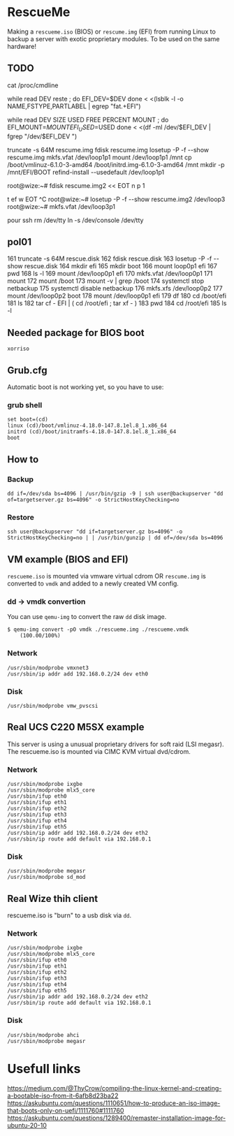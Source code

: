 # RescueMe
Making a `rescueme.iso` (BIOS) or `rescume.img` (EFI) from running Linux to backup a server with exotic proprietary modules.
To be used on the same hardware!

## TODO
cat /proc/cmdline

while read DEV reste ; do
  EFI_DEV=$DEV
done < <(lsblk -l -o NAME,FSTYPE,PARTLABEL | egrep "fat.+EFI")

while read DEV SIZE USED FREE PERCENT MOUNT ; do
  EFI_MOUNT=$MOUNT
  EFI_USED=$USED
done < <(df -ml /dev/$EFI_DEV | fgrep "/dev/$EFI_DEV ")

truncate -s 64M rescume.img
fdisk rescume.img 
losetup -P -f --show rescume.img 
mkfs.vfat /dev/loop1p1
mount /dev/loop1p1 /mnt
cp /boot/vmlinuz-6.1.0-3-amd64 /boot/initrd.img-6.1.0-3-amd64 /mnt
mkdir -p /mnt/EFI/BOOT
refind-install --usedefault /dev/loop1p1


root@wize:~# fdisk rescume.img2 << EOT
n
p
1


t
ef
w
EOT
^C
root@wize:~# losetup -P -f --show rescume.img2
/dev/loop3
root@wize:~# mkfs.vfat /dev/loop3p1


pour ssh
rm /dev/tty
ln -s /dev/console /dev/tty

## pol01

 161  truncate -s 64M rescue.disk
  162  fdisk rescue.disk
  163  losetup -P -f --show rescue.disk
  164  mkdir efi
  165  mkdir boot
  166  mount loop0p1 efi
  167  pwd
  168  ls -l
  169  mount /dev/loop0p1 efi
  170  mkfs.vfat /dev/loop0p1
  171  mount
  172  mount /boot
  173  mount -v | grep /boot
  174  systemctl stop netbackup
  175  systemctl disable netbackup
  176  mkfs.xfs /dev/loop0p2
  177  mount /dev/loop0p2 boot
  178  mount /dev/loop0p1 efi
  179  df
  180  cd /boot/efi
  181  ls
  182  tar cf - EFI | ( cd /root/efi ; tar xf - )
  183  pwd
  184  cd /root/efi
  185  ls -l


## Needed package for BIOS boot
```
xorriso
```

## Grub.cfg
Automatic boot is not working yet, so you have to use:
### grub shell
```
set boot=(cd)
linux (cd)/boot/vmlinuz-4.18.0-147.8.1el.8_1.x86_64
initrd (cd)/boot/initramfs-4.18.0-147.8.1el.8_1.x86_64
boot
```
## How to
### Backup
```
dd if=/dev/sda bs=4096 | /usr/bin/gzip -9 | ssh user@backupserver "dd of=targetserver.gz bs=4096" -o StrictHostKeyChecking=no
```
### Restore
```
ssh user@backupserver "dd if=targetserver.gz bs=4096" -o StrictHostKeyChecking=no | | /usr/bin/gunzip | dd of=/dev/sda bs=4096 
```

## VM example (BIOS and EFI)
`rescueme.iso` is mounted via vmware virtual cdrom OR `rescume.img` is converted to `vmdk` and added to a newly created VM config.

### dd -> vmdk convertion
You can use `qemu-img` to convert the raw `dd` disk image.
```
$ qemu-img convert -pO vmdk ./rescueme.img ./rescueme.vmdk
    (100.00/100%)
```
### Network
```
/usr/sbin/modprobe vmxnet3
/usr/sbin/ip addr add 192.168.0.2/24 dev eth0
```
### Disk
```
/usr/sbin/modprobe vmw_pvscsi
```

## Real UCS C220 M5SX example
This server is using a unusual proprietary drivers for soft raid (LSI megasr). The rescueme.iso is mounted via CIMC KVM virtual dvd/cdrom.
### Network
```
/usr/sbin/modprobe ixgbe
/usr/sbin/modprobe mlx5_core
/usr/sbin/ifup eth0 
/usr/sbin/ifup eth1
/usr/sbin/ifup eth2
/usr/sbin/ifup eth3
/usr/sbin/ifup eth4
/usr/sbin/ifup eth5
/usr/sbin/ip addr add 192.168.0.2/24 dev eth2
/usr/sbin/ip route add default via 192.168.0.1
```

### Disk
```
/usr/sbin/modprobe megasr
/usr/sbin/modprobe sd_mod
```

## Real Wize thih client
rescueme.iso is "burn" to a usb disk via `dd`.
### Network
```
/usr/sbin/modprobe ixgbe
/usr/sbin/modprobe mlx5_core
/usr/sbin/ifup eth0 
/usr/sbin/ifup eth1
/usr/sbin/ifup eth2
/usr/sbin/ifup eth3
/usr/sbin/ifup eth4
/usr/sbin/ifup eth5
/usr/sbin/ip addr add 192.168.0.2/24 dev eth2
/usr/sbin/ip route add default via 192.168.0.1
```

### Disk
```
/usr/sbin/modprobe ahci
/usr/sbin/modprobe megasr
```

# Usefull links
https://medium.com/@ThyCrow/compiling-the-linux-kernel-and-creating-a-bootable-iso-from-it-6afb8d23ba22
https://askubuntu.com/questions/1110651/how-to-produce-an-iso-image-that-boots-only-on-uefi/1111760#1111760
https://askubuntu.com/questions/1289400/remaster-installation-image-for-ubuntu-20-10

